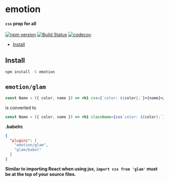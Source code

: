 # emotion

#### `css` prop for all

[![npm version](https://badge.fury.io/js/emotion.svg)](https://badge.fury.io/js/emotion)
[![Build Status](https://travis-ci.org/tkh44/emotion.svg?branch=master)](https://travis-ci.org/tkh44/emotion)
[![codecov](https://codecov.io/gh/tkh44/emotion/branch/master/graph/badge.svg)](https://codecov.io/gh/tkh44/emotion)


-   [Install](#install)

## Install

```bash
npm install -S emotion
```

## `emotion/glam`

```jsx harmony
const Name = ({ color, name }) => <h1 css={`color: ${color};`}>{name}</h1>
```

is converted to

```jsx harmony
const Name = ({ color, name }) => <h1 className={css`color: ${color};`}>{name}</h1>
```

**.babelrc**
```json
{
  "plugins": [
    "emotion/glam",
    "glam/babel"
  ]
}
```

**Similar to importing React when using jsx, `import css from 'glam'` must be at the top of your source files.**
